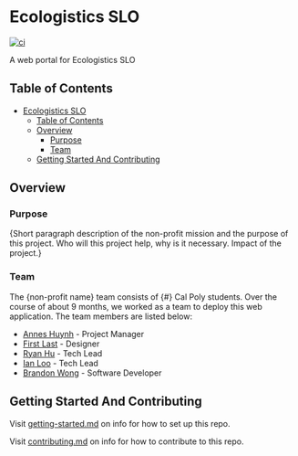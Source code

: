 # Ecologistics SLO

[![ci](https://github.com/hack4impact-calpoly/ecologistics-portal/actions/workflows/ci.yml/badge.svg?branch=main)](https://github.com/hack4impact-calpoly/ecologistics-portal/actions/workflows/ci.yml)

A web portal for Ecologistics SLO

## Table of Contents

- [Ecologistics SLO](#ecologistics-slo)
  - [Table of Contents](#table-of-contents)
  - [Overview](#overview)
    - [Purpose](#purpose)
    - [Team](#team)
  - [Getting Started And Contributing](#getting-started-and-contributing)

## Overview

### Purpose

{Short paragraph description of the non-profit mission and the purpose of this project. Who will this project help, why is it necessary. Impact of the project.}

### Team

The {non-profit name} team consists of {#} Cal Poly students. Over the course of about 9 months, we worked as a team to deploy this web application. The team members are listed below:

- [Annes Huynh](https://www.linkedin.com/) - Project Manager
- [First Last](https://www.linkedin.com/) - Designer
- [Ryan Hu](https://www.linkedin.com/) - Tech Lead
- [Ian Loo](https://www.linkedin.com/) - Tech Lead
- [Brandon Wong](https://www.linkedin.com/in/wbrandon25/) - Software Developer

## Getting Started And Contributing

Visit [getting-started.md](docs/getting-started.md) on info for how to set up this repo.

Visit [contributing.md](docs/contributing.md) on info for how to contribute to this repo.
